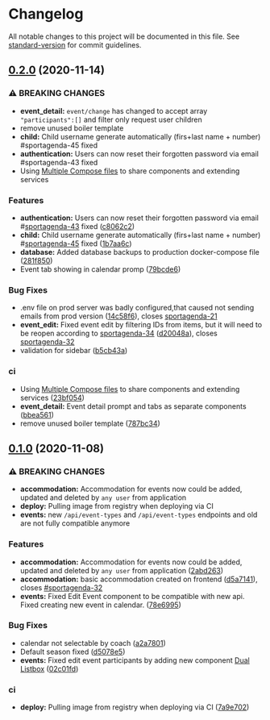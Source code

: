 # Changelog

All notable changes to this project will be documented in this file. See [standard-version](https://github.com/conventional-changelog/standard-version) for commit guidelines.

## [0.2.0](https://github.com/dominikbullo/sport_club_management_system/compare/v0.1.0...v0.2.0) (2020-11-14)


### ⚠ BREAKING CHANGES

* **event_detail:** `event/change` has changed to accept array `"participants":[]` and filter only request user children
* remove unused boiler template
* **child:** Child username generate automatically (firs+last name + number) #sportagenda-45 fixed
* **authentication:** Users can now reset their forgotten password via email #sportagenda-43 fixed
* Using [Multiple Compose files](https://docs.docker.com/compose/extends/) to share components and extending services

### Features

* **authentication:** Users can now reset their forgotten password via email #[sportagenda-43](https://sportagenda.myjetbrains.com/youtrack/issue/sportagenda-43) fixed ([c8062c2](https://github.com/dominikbullo/sport_club_management_system/commit/c8062c2f4ae8629fc621417244668851ec4bd7a6))
* **child:** Child username generate automatically (firs+last name + number) #[sportagenda-45](https://sportagenda.myjetbrains.com/youtrack/issue/sportagenda-45) fixed ([1b7aa6c](https://github.com/dominikbullo/sport_club_management_system/commit/1b7aa6ce670b511f2809e69a918b6ffacafc7e52))
* **database:** Added database backups to production docker-compose file ([281f850](https://github.com/dominikbullo/sport_club_management_system/commit/281f850da8b9036eb1771a008276a802cc72cfe1))
* Event tab showing in calendar promp ([79bcde6](https://github.com/dominikbullo/sport_club_management_system/commit/79bcde6614a09a928d2642579ba5257789efac27))


### Bug Fixes

* .env file on prod server was badly configured,that caused not sending emails from prod version ([14c58f6](https://github.com/dominikbullo/sport_club_management_system/commit/14c58f69ee11b68b482e55f8ddb82c20f54157e3)), closes [sportagenda-21](https://sportagenda.myjetbrains.com/youtrack/issue/sportagenda-21)
* **event_edit:** Fixed event edit by filtering IDs from items, but it will need to be reopen according to [sportagenda-34](https://sportagenda.myjetbrains.com/youtrack/issue/sportagenda-34) ([d20048a](https://github.com/dominikbullo/sport_club_management_system/commit/d20048a468ee6b0d4c86853ca12f1448da74415d)), closes [sportagenda-32](https://sportagenda.myjetbrains.com/youtrack/issue/sportagenda-32)
* validation for sidebar ([b5cb43a](https://github.com/dominikbullo/sport_club_management_system/commit/b5cb43adbd915229b5992e3772837d4587542c29))


### ci

* Using [Multiple Compose files](https://docs.docker.com/compose/extends/) to share components and extending services ([23bf054](https://github.com/dominikbullo/sport_club_management_system/commit/23bf054a92d21236d44bbe0c6927ad88b42fc207))
* **event_detail:** Event detail prompt and tabs as separate components ([bbea561](https://github.com/dominikbullo/sport_club_management_system/commit/bbea5615eb8e591548e0f7425f319807a6563dfa))
* remove unused boiler template ([787bc34](https://github.com/dominikbullo/sport_club_management_system/commit/787bc34200b01c2c4cad4e546848be4a8169f4d8))

## [0.1.0](https://github.com/dominikbullo/sport_club_management_system/compare/v1.0.1-alpha.1...v0.1.0) (2020-11-08)


### ⚠ BREAKING CHANGES

* **accommodation:** Accommodation for events now could be added, updated and deleted by `any user` from application
* **deploy:** Pulling image from registry when deploying via CI
* **events:** new `/api/event-types` and `/api/event-types` endpoints and old are not fully compatible anymore

### Features

* **accommodation:** Accommodation for events now could be added, updated and deleted by `any user` from application ([2abd263](https://github.com/dominikbullo/sport_club_management_system/commit/2abd2633604bde8d13c0256fa3137921d5337c35))
* **accommodation:** basic accommodation created on frontend ([d5a7141](https://github.com/dominikbullo/sport_club_management_system/commit/d5a7141850c7a5c6e4675f6937236ff29e00bed9)), closes [#sportagenda-32](https://github.com/dominikbullo/sport_club_management_system/issues/sportagenda-32)
* **events:** Fixed Edit Event component to be compatible with new api. Fixed creating new event in calendar. ([78e6995](https://github.com/dominikbullo/sport_club_management_system/commit/78e6995386ee172d98c7cfd73266e388b33d89ca))


### Bug Fixes

* calendar not selectable by coach ([a2a7801](https://github.com/dominikbullo/sport_club_management_system/commit/a2a78013bbf9cd2083c204f2fd8decd8c1c9bb1c))
* Default season fixed ([d5078e5](https://github.com/dominikbullo/sport_club_management_system/commit/d5078e5e921142dcd5a38099b81c15b935972e32))
* **events:** Fixed edit event participants by adding new component [Dual Listbox](https://vuejsexamples.com/vue-multi-select-dual-listbox/) ([02c01fd](https://github.com/dominikbullo/sport_club_management_system/commit/02c01fdb94b0ff7487bc40b41837a0420f4723cf))


### ci

* **deploy:** Pulling image from registry when deploying via CI ([7a9e702](https://github.com/dominikbullo/sport_club_management_system/commit/7a9e702f132fadbd8e6452419bc80fa717fdd15f))
